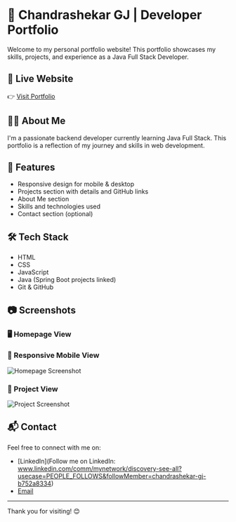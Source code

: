 # 💼 Chandrashekar GJ | Developer Portfolio

Welcome to my personal portfolio website! This portfolio showcases my skills, projects, and experience as a Java Full Stack Developer.

## 🚀 Live Website

👉 [Visit Portfolio](https://gjchandrashekar27.github.io/portfolio/)  


## 🧑‍💻 About Me

I'm a passionate backend developer currently learning Java Full Stack. This portfolio is a reflection of my journey and skills in web development.

## 📁 Features

- Responsive design for mobile & desktop
- Projects section with details and GitHub links
- About Me section
- Skills and technologies used
- Contact section (optional)

## 🛠 Tech Stack

- HTML
- CSS
- JavaScript
- Java (Spring Boot projects linked)
- Git & GitHub

## 📷 Screenshots

### 🖥️ Homepage View



### 📱 Responsive Mobile View

![Homepage Screenshot](./assets/homepage.png)

### 📱 Project View

![Project Screenshot](./assets/project.png)

## 📬 Contact

Feel free to connect with me on:

- [LinkedIn](Follow me on LinkedIn: www.linkedin.com/comm/mynetwork/discovery-see-all?usecase=PEOPLE_FOLLOWS&followMember=chandrashekar-gj-b752a8334)
- [Email](chandrashekargj27@gmail.com)

---

Thank you for visiting! 😊
